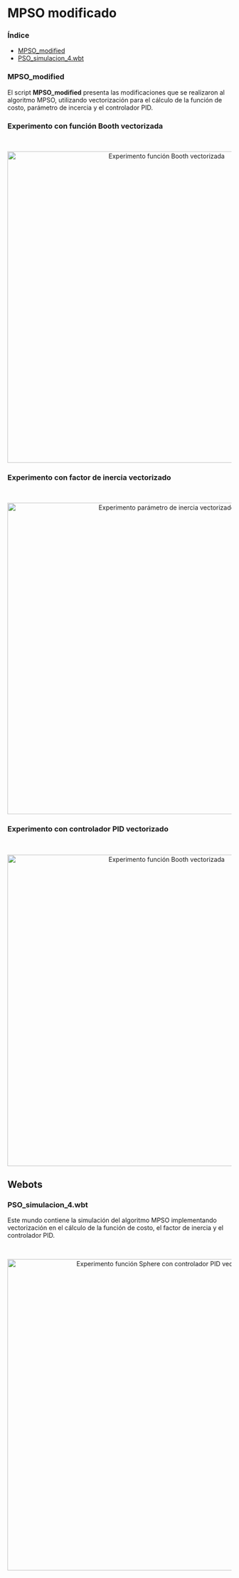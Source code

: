 # MPSO modificado
### Índice
- [MPSO_modified](#mpso_modifiedlxs)
- [PSO_simulacion_4.wbt](#pso_simulacion_4wbt)

### MPSO_modified
El script **MPSO_modified** presenta las modificaciones que se realizaron al algoritmo MPSO, utilizando vectorización para el cálculo de la función de costo, parámetro de incercia y el controlador PID.

### Experimento con función Booth vectorizada
<br><div align="center">
    <img src="Figuras/booth_fitness_1.gif" width="700" height="auto" alt="Experimento función Booth vectorizada"><br>
</div>

### Experimento con factor de inercia vectorizado 
<br><div align="center">
    <img src="Figuras/boot_inercia.gif" width="700" height="auto" alt="Experimento parámetro de inercia vectorizado"><br>
</div>

### Experimento con controlador PID vectorizado
<br><div align="center">
    <img src="Figuras/sphere_pid.gif" width="700" height="auto" alt="Experimento función Booth vectorizada"><br>
</div>


## Webots 
### PSO_simulacion_4.wbt
Este mundo contiene la simulación del algoritmo MPSO implementando vectorización en el cálculo de la función de costo, el factor de inercia y el controlador PID.

<br><div align="center">
    <img src="Figuras/sphere_pid.gif" width="700" height="auto" alt="Experimento función Sphere con controlador PID vectorizado"><br>
</div>

